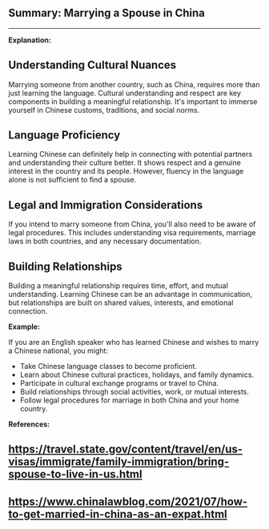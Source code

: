 ## Summary: Marrying a Spouse in China
---

**Explanation:**

Understanding Cultural Nuances
---
Marrying someone from another country, such as China, requires more than just learning the language. Cultural understanding and respect are key components in building a meaningful relationship. It's important to immerse yourself in Chinese customs, traditions, and social norms.

Language Proficiency
---
Learning Chinese can definitely help in connecting with potential partners and understanding their culture better. It shows respect and a genuine interest in the country and its people. However, fluency in the language alone is not sufficient to find a spouse.

Legal and Immigration Considerations
---
If you intend to marry someone from China, you'll also need to be aware of legal procedures. This includes understanding visa requirements, marriage laws in both countries, and any necessary documentation.

Building Relationships
---
Building a meaningful relationship requires time, effort, and mutual understanding. Learning Chinese can be an advantage in communication, but relationships are built on shared values, interests, and emotional connection.

**Example:**

If you are an English speaker who has learned Chinese and wishes to marry a Chinese national, you might:

- Take Chinese language classes to become proficient.
- Learn about Chinese cultural practices, holidays, and family dynamics.
- Participate in cultural exchange programs or travel to China.
- Build relationships through social activities, work, or mutual interests.
- Follow legal procedures for marriage in both China and your home country.

**References:**

## https://travel.state.gov/content/travel/en/us-visas/immigrate/family-immigration/bring-spouse-to-live-in-us.html ##
## https://www.chinalawblog.com/2021/07/how-to-get-married-in-china-as-an-expat.html ##